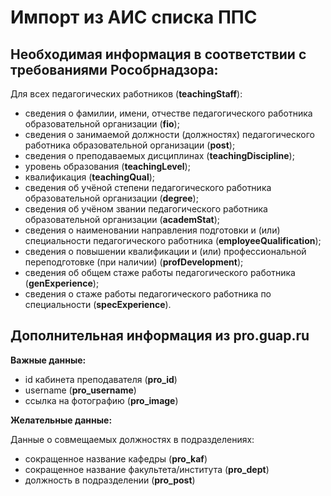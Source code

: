 # Импорт из АИС списка ППС

## Необходимая информация в соответствии с требованиями Рособрнадзора:

Для всех педагогических работников (__teachingStaff__):
- сведения о фамилии, имени, отчестве педагогического работника образовательной организации (__fio__);
- сведения о занимаемой должности (должностях) педагогического работника образовательной организации (__post__);
- сведения о преподаваемых дисциплинах (__teachingDiscipline__);
- уровень образования (__teachingLevel__);
- квалификация (__teachingQual__);
- сведения об учёной степени педагогического работника образовательной организации (__degree__);
- сведения об учёном звании педагогического работника образовательной организации (__academStat__);
- сведения о наименовании направления подготовки и (или) специальности педагогического работника (__employeeQualification__);
- сведения о повышении квалификации и (или) профессиональной переподготовке (при наличии) (__profDevelopment__);
- сведения об общем стаже работы педагогического работника (__genExperience__);
- сведения о стаже работы педагогического работника по специальности (__specExperience__).

## Дополнительная информация из pro.guap.ru

__Важные данные:__
- id кабинета преподавателя (__pro_id__)
- username (__pro_username__)
- ссылка на фотографию (__pro_image__)

__Желательные данные:__

Данные о совмещаемых должностях в подразделениях:
- сокращенное название кафедры (__pro_kaf__)
- сокращенное название факультета/института (__pro_dept__)
- должность в подразделении (__pro_post__)
